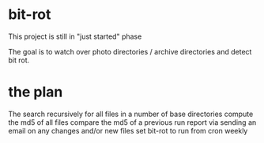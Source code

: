 

# bit-rot

This project is still in "just started" phase

The goal is to watch over photo directories / archive directories and detect bit rot.

# the plan

The search recursively for all files in a number of base directories
compute the md5 of all files
compare the md5 of a previous run
report via sending an email on any changes and/or new files
set bit-rot to run from cron weekly

